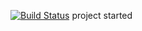 [![Build Status](https://img.shields.io/endpoint.svg?url=https%3A%2F%2Factions-badge.atrox.dev%2Fdanyadanyaa%2Ftask-manager%2Fbadge%3Fref%3Ddevelop&style=flat)](https://actions-badge.atrox.dev/danyadanyaa/task-manager/goto?ref=develop)
project started
